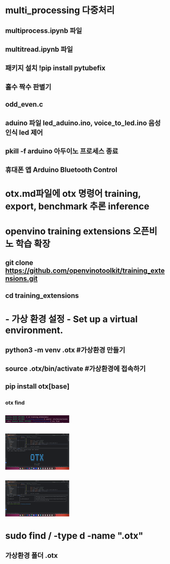# multi_processing 다중처리
## multiprocess.ipynb 파일
##
## multitread.ipynb 파일
## 패키지 설치 !pip install pytubefix
##
## 홀수 짝수 판별기
## odd_even.c
##
## aduino 파일 led_aduino.ino, voice_to_led.ino 음성 인식 led 제어
## pkill -f arduino 아두이노 프로세스 종료
##
## 휴대폰 앱 Arduino Bluetooth Control
##
# otx.md파일에 otx 명령어 training, export, benchmark 추론 inference
##
# openvino training extensions 오픈비노 학습 확장 
## git clone https://github.com/openvinotoolkit/training_extensions.git
## cd training_extensions
##
# - 가상 환경 설정 - Set up a virtual environment.
## python3 -m venv .otx #가상환경 만들기 
## source .otx/bin/activate #가상환경에 접속하기
## pip install otx[base]
##
### otx find
## <img width = "40%" src= "https://github.com/buskingsue/multi_process/blob/master/otx5.png"> 

## <img width = "40%" src= "https://github.com/buskingsue/multi_process/blob/master/otx1.png"> 
## <img width = "40%" src= "https://github.com/buskingsue/multi_process/blob/master/otx3.png"> 
# sudo find / -type d -name ".otx"
## 가상환경 폴더 .otx


